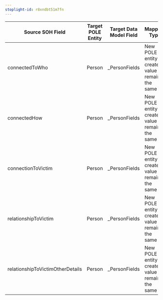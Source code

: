```yaml
---
stoplight-id: r8xndbt51m7fn
---
```


Source SOH Field                  |  Target POLE Entity  |  Target Data Model Field  |  Mapping Type
----------------------------------|----------------------|---------------------------|-------------------------------------------------
connectedToWho                    |  Person              |  _PersonFields            |  New POLE entity created, value remains the same
connectedHow                      |  Person              |  _PersonFields            |  New POLE entity created, value remains the same
connectionToVictim                |  Person              |  _PersonFields            |  New POLE entity created, value remains the same
relationshipToVictim              |  Person              |  _PersonFields            |  New POLE entity created, value remains the same
relationshipToVictimOtherDetails  |  Person              |  _PersonFields            |  New POLE entity created, value remains the same